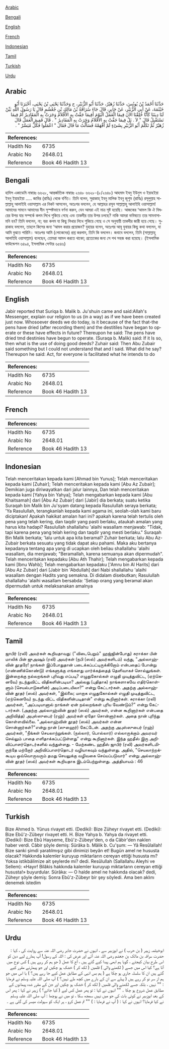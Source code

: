 [Arabic](#arabic)

[Bengali](#bengali)

[English](#english)

[French](#french)

[Indonesian](#indonesian)

[Tamil](#tamil)

[Turkish](#turkish)

[Urdu](#urdu)

## Arabic


<div dir="rtl" lang="ar" style={{fontSize:'larger',backgroundColor:'#f8f9fa',padding:20}}>
حَدَّثَنَا أَحْمَدُ بْنُ يُونُسَ، حَدَّثَنَا زُهَيْرٌ، حَدَّثَنَا أَبُو الزُّبَيْرِ، ح وَحَدَّثَنَا يَحْيَى بْنُ يَحْيَى، أَخْبَرَنَا أَبُو خَيْثَمَةَ، عَنْ أَبِي الزُّبَيْرِ، عَنْ جَابِرٍ، قَالَ جَاءَ سُرَاقَةُ بْنُ مَالِكِ بْنِ جُعْشُمٍ قَالَ يَا رَسُولَ اللَّهِ بَيِّنْ لَنَا دِينَنَا كَأَنَّا خُلِقْنَا الآنَ فِيمَا الْعَمَلُ الْيَوْمَ أَفِيمَا جَفَّتْ بِهِ الأَقْلاَمُ وَجَرَتْ بِهِ الْمَقَادِيرُ أَمْ فِيمَا نَسْتَقْبِلُ قَالَ ‏"‏ لاَ ‏.‏ بَلْ فِيمَا جَفَّتْ بِهِ الأَقْلاَمُ وَجَرَتْ بِهِ الْمَقَادِيرُ ‏"‏ ‏.‏ قَالَ فَفِيمَ الْعَمَلُ قَالَ زُهَيْرٌ ثُمَّ تَكَلَّمَ أَبُو الزُّبَيْرِ بِشَىْءٍ لَمْ أَفْهَمْهُ فَسَأَلْتُ مَا قَالَ فَقَالَ ‏"‏ اعْمَلُوا فَكُلٌّ مُيَسَّرٌ ‏"‏ ‏.‏
</div>
<div style={{backgroundColor:'#f8f9fa',padding:20, marginBottom: 10}}><table> <thead> <tr> <th>References:</th> <th></th> </tr> </thead> <tbody><tr><td>Hadith No</td><td>6735</td></tr><tr><td>Arabic No</td><td>2648.01</td></tr><tr><td>Reference</td><td>Book 46 Hadith 13</td></tr></tbody></table></div>

## Bengali


<div dir="ltr" lang="bn" style={{fontSize:'larger',backgroundColor:'#f8f9fa',padding:20}}>
হাদিস একাডেমি নাম্বারঃ ৬৬২৮, আন্তর্জাতিক নাম্বারঃ ২৬৪৮ ৬৬২৮-(৮/২৬৪৮) আহমাদ ইবনু ইউনুস ও ইয়াহইয়া ইবনু ইয়াহইয়া ..... জাবির (রাযিঃ) থেকে বর্ণিত। তিনি বলেন, সুরাকাহ্ ইবনু মালিক ইবনু জুশুম (রাযিঃ) রসূলুল্লাহ সাল্লাল্লাহু আলাইহি ওয়াসাল্লাম এর নিকট আসলেন, অতঃপর বললেন, হে আল্লাহর রসূল সাল্লাল্লাহু আলাইহি ওয়াসাল্লাম! আমাদের সামনে আমাদের দীন সুস্পষ্টভাবে বর্ণনা করুন, যেন আমরা এই মাত্র সৃষ্ট হয়েছি। আজকের ‘আমল কি ঐ বিষয়ের উপর যার সম্পর্কে কলম লিখে শুকিয়ে গেছে এবং তাকদীর তার উপর চলছে? নাকি আমরা ভবিষ্যতে তার সামনাসামনি হব? তিনি বললেন, না; বরং কলম যা কিছু লিখার লিখে শুকিয়ে গেছে ও সে অনুযায়ী তাকদীর জারী হয়ে গেছে। সুরাকাহ বললেন, তাহলে কিসের জন্য ‘আমল করার প্রয়োজন? যুহায়র বলেন, অতঃপর আবূ যুবায়র কিছু কথা বললেন, যা আমি বুঝতে পারিনি। অতঃপর আমি (লোকেদের) প্রশ্ন করলাম, তিনি কি বললেন। জবাবে বললেন, তিনি (সাল্লাল্লাহু আলাইহি ওয়াসাল্লাম) বলেছেন, তোমরা আমল করতে থাকো; প্রত্যেকের জন্য সে পথ সহজ করা হয়েছে। (ইসলামিক ফাউন্ডেশন ৬৪৯৪, ইসলামিক সেন্টার ৬৫৪৬)
</div>
<div style={{backgroundColor:'#f8f9fa',padding:20, marginBottom: 10}}><table> <thead> <tr> <th>References:</th> <th></th> </tr> </thead> <tbody><tr><td>Hadith No</td><td>6735</td></tr><tr><td>Arabic No</td><td>2648.01</td></tr><tr><td>Reference</td><td>Book 46 Hadith 13</td></tr></tbody></table></div>

## English


<div dir="ltr" lang="en" style={{fontSize:'larger',backgroundColor:'#f8f9fa',padding:20}}>
Jabir reported that Suriqa b. Malik b. Ju'shuin came and said:Allah's Messenger, explain our religion to us (in a way) as if we have been created just now. Whosoever deeds we do today, is it because of the fact that-the pens have dried (after recording them) and the destitiles have began to operate or these have effects in future? Thereupon he said: The pens have dried tmd destinies have begun to operate. (Suraqa b. Malik) said: If it Is so, then what is the use of doing good deeds? Zuhair said: Then Abu Zubair said something but I could not understand that and I said. What did he say? Thereupon he said: Act, for everyone is facilitated what he intends to do
</div>
<div style={{backgroundColor:'#f8f9fa',padding:20, marginBottom: 10}}><table> <thead> <tr> <th>References:</th> <th></th> </tr> </thead> <tbody><tr><td>Hadith No</td><td>6735</td></tr><tr><td>Arabic No</td><td>2648.01</td></tr><tr><td>Reference</td><td>Book 46 Hadith 13</td></tr></tbody></table></div>

## French


<div dir="ltr" lang="fr" style={{fontSize:'larger',backgroundColor:'#f8f9fa',padding:20}}>

</div>
<div style={{backgroundColor:'#f8f9fa',padding:20, marginBottom: 10}}><table> <thead> <tr> <th>References:</th> <th></th> </tr> </thead> <tbody><tr><td>Hadith No</td><td>6735</td></tr><tr><td>Arabic No</td><td>2648.01</td></tr><tr><td>Reference</td><td>Book 46 Hadith 13</td></tr></tbody></table></div>

## Indonesian


<div dir="ltr" lang="id" style={{fontSize:'larger',backgroundColor:'#f8f9fa',padding:20}}>
Telah menceritakan kepada kami [Ahmad bin Yunus]; Telah menceritakan kepada kami [Zuhair]; Telah menceritakan kepada kami [Abu Az Zubair]; Demikian juga diriwayatkan dari jalur lainnya, Dan telah menceritakan kepada kami [Yahya bin Yahya]; Telah mengabarkan kepada kami [Abu Khaitsamah] dari [Abu Az Zubair] dari [Jabir] dia berkata; suatu ketika Suraqah bin Malik bin Ju'syam datang kepada Rasulullah seraya berkata; 'Ya Rasulullah, terangkanlah kepada kami agama ini, seolah-olah kami baru diciptakan! Apakah hakikat amalan hari ini? apakah karena telah tertulis oleh pena yang telah kering, dan taqdir yang pasti berlaku, ataukah amalan yang harus kita hadapi? Rasulullah shallallahu 'alaihi wasallam menjawab: "Tidak, tapi karena pena yang telah kering dan taqdir yang mesti berlaku." Suraqah Bin Malik berkata; 'lalu untuk apa kita beramal? Zuhair berkata; lalu Abu Az-Zubair berkata sesuatu yang tidak dapat aku pahami. Maka aku bertanya kepadanya tentang apa yang di ucapkan oleh beliau shallallahu 'alaihi wasallam, dia menjawab; "Beramallah, karena semuanya akan dipermudah". Telah menceritakan kepadaku [Abu Ath Thahir]; Telah mengabarkan kepada kami [Ibnu Wahb]; Telah mengabarkan kepadaku ['Amru bin Al Harits] dari [Abu Az Zubair] dari [Jabir bin 'Abdullah] dari Nabi shallallahu 'alaihi wasallam dengan Hadits yang semakna. Di didalam disebutkan; Rasulullah shallallahu 'alaihi wasallam bersabda: 'Setiap orang yang beramal akan dipermudah untuk melaksanakan amalnya
</div>
<div style={{backgroundColor:'#f8f9fa',padding:20, marginBottom: 10}}><table> <thead> <tr> <th>References:</th> <th></th> </tr> </thead> <tbody><tr><td>Hadith No</td><td>6735</td></tr><tr><td>Arabic No</td><td>2648.01</td></tr><tr><td>Reference</td><td>Book 46 Hadith 13</td></tr></tbody></table></div>

## Tamil


<div dir="ltr" lang="ta" style={{fontSize:'larger',backgroundColor:'#f8f9fa',padding:20}}>
ஜாபிர் (ரலி) அவர்கள் கூறியதாவது: ("விடைபெறும்" ஹஜ்ஜின்போது) சுராக்கா பின் மாலிக் பின் ஜுஅஷும் (ரலி) அவர்கள் (நபி (ஸல்) அவர்களிடம்) வந்து, "அல்லாஹ்வின் தூதரே! நாங்கள் இப்போதுதான் படைக்கப்பட்டிருக்கிறோம் என்பதைப் போன்று (எண்ணிக்கொண்டு) எங்களுக்கு எங்களது மார்க்கத்தைத் தெளிவாகச் சொல்லுங்கள். இன்றைக்கு நல்லறங்கள் புரிவது எப்படி? எழுதுகோல்கள் எழுதி முடித்துவிட்ட, (ஏற்கெனவே) நடந்துவிட்ட விதிகளின்படியா? அல்லது (புதிதாக) நாங்களாகவே எதிர்கொள்ளும் (செயல்பாடுகளின்) அடிப்படையிலா?" என்று கேட்டார்கள். அதற்கு அல்லாஹ்வின் தூதர் (ஸல்) அவர்கள், "இல்லை; மாறாக எழுதுகோல்கள் எழுதி முடித்துவிட்ட, (ஏற்கெனவே) நடந்து விட்ட விதிகளின்படிதான்" என்று கூறினார்கள். சுராக்கா (ரலி) அவர்கள், "அப்படியானால் நாங்கள் ஏன் நல்லறங்கள் புரிய வேண்டும்?" என்று கேட்டார்கள். (அதற்கு அல்லாஹ்வின் தூதர் (ஸல்) அவர்கள், என்ன கூறினார்கள் என்பதை அறிவித்த) அபுஸ்ஸுபைர் (ரஹ்) அவர்கள் ஏதோ சொன்னார்கள். அதை நான் புரிந்து கொள்ளவில்லை. "அல்லாஹ்வின் தூதர் (ஸல்) அவர்கள் என்ன சொன்னார்கள்?"என்று நான் (ஸுஹைர்) கேட்டேன். அதற்கு அபுஸ்ஸுபைர் (ரஹ்) அவர்கள், "நீங்கள் செயலாற்றுங்கள். (நல்லார், பொல்லார்) எல்லாருக்கும் அவரவர் செல்லும் பாதை எளிதாக்கப்பட்டுள்ளது" என்று கூறினார்கள். இந்த ஹதீஸ் இரு அறிவிப்பாளர்தொடர்களில் வந்துள்ளது. - மேற்கண்ட ஹதீஸ் ஜாபிர் (ரலி) அவர்களிடமிருந்தே மற்றோர் அறிவிப்பாளர்தொடர் வழியாகவும் வந்துள்ளது. அதில், "செயலாற்றக்கூடிய ஒவ்வொருவரும் தமது செயலுக்கு வழிவகை செய்யப்படுவார்" என்று அல்லாஹ்வின் தூதர் (ஸல்) அவர்கள் கூறியதாக இடம்பெற்றுள்ளது. அத்தியாயம் : 46
</div>
<div style={{backgroundColor:'#f8f9fa',padding:20, marginBottom: 10}}><table> <thead> <tr> <th>References:</th> <th></th> </tr> </thead> <tbody><tr><td>Hadith No</td><td>6735</td></tr><tr><td>Arabic No</td><td>2648.01</td></tr><tr><td>Reference</td><td>Book 46 Hadith 13</td></tr></tbody></table></div>

## Turkish


<div dir="ltr" lang="tr" style={{fontSize:'larger',backgroundColor:'#f8f9fa',padding:20}}>
Bize Ahmed b. Yûnus rivayet etti. (Dediki): Bize Züheyr rivayet etti. (Dediki): Bize Ebû'z-Zübeyr rivayet etti. H. Bize Yahya b. Yahya da rivayet etti. (Dediki): Bize Ebû Hayseme, Ebû'z-Zübeyr'den, o da Câbir'den naklen haber verdi. Câbir şöyle demiş: Sürâka b. Mâlik b. Cu'şum: — Yâ Resûlallah! Bize sanki şimdi yaratılmışız gibi dinimizi beyân et! Bugün amel ne hususta olacak? Hakkında kalemler kuruyup miktarların cereyan ettiği hususta mı? Yoksa istikbâlimize ait şeylerde mi? dedi. Resûlullah (Sallallahu Aleyhi ve Sellem): «Hayır! Bilâkis hakkında kalemler kuruyup miktarların cereyan ettiği hususta!» buyurdular. Sürâka: — O halde amel ne hakkında olacak? dedi, Züheyr şöyle demiş: Sonra Ebû'z-Zübeyr bir şey söyledi. Ama ben aklını denemek istedim
</div>
<div style={{backgroundColor:'#f8f9fa',padding:20, marginBottom: 10}}><table> <thead> <tr> <th>References:</th> <th></th> </tr> </thead> <tbody><tr><td>Hadith No</td><td>6735</td></tr><tr><td>Arabic No</td><td>2648.01</td></tr><tr><td>Reference</td><td>Book 46 Hadith 13</td></tr></tbody></table></div>

## Urdu


<div dir="rtl" lang="ur" style={{fontSize:'larger',backgroundColor:'#f8f9fa',padding:20}}>
ابوخیثمہ زہیر ( بن حرب ) نے ابوزبیر سے ، انہوں نے حضرت جابر رضی اللہ عنہ سے روایت کی ، کہا : حضرت سراقہ بن مالک بن جعشم رضی اللہ عنہ آئے اور عرض کی : اللہ کے رسول! آپ ہمارے لیے دین کو اس طرح بیان کیجئے ، گویا ہم ابھی پیدا کیے گئے ہیں ، آج کا عمل ( جو ہم کر رہے ہیں ) کس نوع میں آتا ہے؟ کیا اس میں جسے ( لکھنے والی ) قلمیں ( لکھ کر ) خشک ہو چکیں اور جو پیمارنے مقرر کیے گئے ہیں ان کا سلسلہ جاری ہو چکا ہے ( ہم بس انہی کے مطابق عمل کیے جا رہے ہیں؟ ) یا اس میں جو ہم از سر نو کر رہے ہیں ( پہلے سے ان کے بارے میں کچھ طے نہیں؟ ) آپ صلی اللہ علیہ وسلم نے فرمایا : "" نہیں ، بلکہ جسے لکھنے والی قلمیں ( لکھ کر ) خشک ہو چکیں اور جن کے مقرر شدہ پیمانوں کے مطابق عمل شروع ہو چکا ۔ "" انہوں نے کہا : تو پھر عمل کس لیے ( کیا جائے؟ ) زہیر نے کہا : پھر اس کے بعد ابوزبیر نے کوئی بات کی جو میں نہیں سمجھ سکا ، تو میں نے پوچھا : آپ صلی اللہ علیہ وسلم نے کیا فرمایا؟ انہوں نے کہا : ( آپ نے فرمایا : ) "" تم عمل کرو ، ہر ایک کو سہولت میسر کی گئی ہے ۔
</div>
<div style={{backgroundColor:'#f8f9fa',padding:20, marginBottom: 10}}><table> <thead> <tr> <th>References:</th> <th></th> </tr> </thead> <tbody><tr><td>Hadith No</td><td>6735</td></tr><tr><td>Arabic No</td><td>2648.01</td></tr><tr><td>Reference</td><td>Book 46 Hadith 13</td></tr></tbody></table></div>